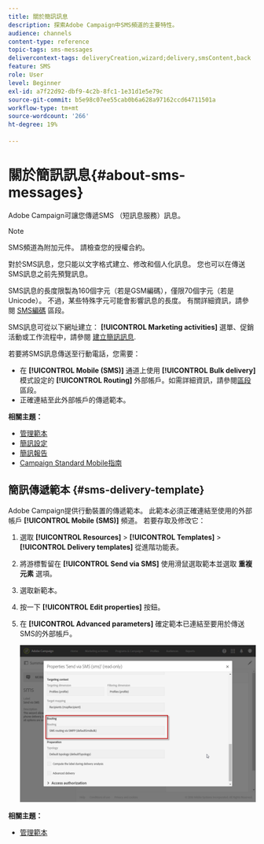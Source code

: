 ```yaml
---
title: 關於簡訊訊息
description: 探索Adobe Campaign中SMS頻道的主要特性。
audience: channels
content-type: reference
topic-tags: sms-messages
delivercontext-tags: deliveryCreation,wizard;delivery,smsContent,back
feature: SMS
role: User
level: Beginner
exl-id: a7f22d92-dbf9-4c2b-8fc1-1e31d1e5e79c
source-git-commit: b5e98c07ee55cab0b6a628a97162ccd64711501a
workflow-type: tm+mt
source-wordcount: '266'
ht-degree: 19%

---
```


# 關於簡訊訊息{#about-sms-messages}

Adobe Campaign可讓您傳遞SMS （短訊息服務）訊息。

>[!NOTE]
>
>SMS頻道為附加元件。 請檢查您的授權合約。

對於SMS訊息，您只能以文字格式建立、修改和個人化訊息。 您也可以在傳送SMS訊息之前先預覽訊息。

SMS訊息的長度限製為160個字元（若是GSM編碼），僅限70個字元（若是Unicode）。 不過，某些特殊字元可能會影響訊息的長度。 有關詳細資訊，請參閱 [SMS編碼](../../administration/using/configuring-sms-channel.md#sms-encoding--length-and-transliteration) 區段。

SMS訊息可從以下網址建立： **[!UICONTROL Marketing activities]** 選單、促銷活動或工作流程中，請參閱 [建立簡訊訊息](../../channels/using/creating-an-sms-message.md).

若要將SMS訊息傳送至行動電話，您需要：

* 在 **[!UICONTROL Mobile (SMS)]** 通道上使用 **[!UICONTROL Bulk delivery]** 模式設定的 **[!UICONTROL Routing]** 外部帳戶。如需詳細資訊，請參閱[區段](../../administration/using/configuring-sms-channel.md#defining-an-sms-routing)區段。
* 正確連結至此外部帳戶的傳遞範本。

**相關主題：**

* [管理範本](../../start/using/marketing-activity-templates.md)
* [簡訊設定](../../administration/using/configuring-sms-channel.md#defining-an-sms-routing)
* [簡訊報告](../../reporting/using/sms-report.md)
* [Campaign Standard Mobile指南](../../channels/using/get-started-communication-channels.md)

## 簡訊傳遞範本 {#sms-delivery-template}

Adobe Campaign提供行動裝置的傳遞範本。 此範本必須正確連結至使用的外部帳戶 **[!UICONTROL Mobile (SMS)]** 頻道。 若要存取及修改它：

1. 選取 **[!UICONTROL Resources]** > **[!UICONTROL Templates]** > **[!UICONTROL Delivery templates]** 從進階功能表。
1. 將游標暫留在 **[!UICONTROL Send via SMS]** 使用滑鼠選取範本並選取 **重複元素** 選項。
1. 選取新範本。
1. 按一下 **[!UICONTROL Edit properties]** 按鈕。
1. 在 **[!UICONTROL Advanced parameters]** 確定範本已連結至要用於傳送SMS的外部帳戶。

   ![](assets/sms_template.png)

**相關主題：**

* [管理範本](../../start/using/marketing-activity-templates.md)
